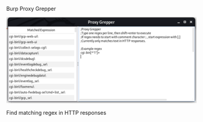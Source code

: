Burp Proxy Grepper

![Screenshot of Burp plugin](screenshot.png "Proxy Grepper")

Find matching regex in HTTP responses


